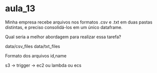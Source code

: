 # aula_13

Minha empresa recebe arquivos nos formatos .csv e .txt em duas pastas distintas, e preciso consolidá-los em um único dataframe.

Qual seria a melhor abordagem para realizar essa tarefa?

data/csv_files data/txt_files

Formato dos arquivos id,name

s3 -> trigger -> ec2 ou lambda ou ecs
